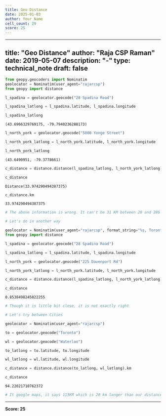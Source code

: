 ```yaml
---
title: Geo Distance
date: 2025-01-03
author: Your Name
cell_count: 29
score: 25
---
```


---
title: "Geo Distance"
author: "Raja CSP Raman"
date: 2019-05-07
description: "-"
type: technical_note
draft: false
---

```python
from geopy.geocoders import Nominatim
geolocator = Nominatim(user_agent="rajarcsp")
from geopy import distance
```


```python
l_spadina = geolocator.geocode("28 Spadina Road")
```


```python
l_spadina_latlong = l_spadina.latitude, l_spadina.longitude
```


```python
l_spadina_latlong
```




    (43.6966329769175, -79.7940236288173)




```python
l_north_york = geolocator.geocode("5000 Yonge Street")
```


```python
l_north_york_latlong = l_north_york.latitude, l_north_york.longitude
```


```python
l_north_york_latlong
```




    (43.6490951, -79.3778661)




```python
c_distance = distance.distance(l_spadina_latlong, l_north_york_latlong)
```


```python
c_distance
```




    Distance(33.974290494387375)




```python
c_distance.km
```




    33.974290494387375




```python
# The above information is wrong. It can't be 31 KM between 20 and 286 Spadina Road

# Let's do in another way
```


```python
geolocator = Nominatim(user_agent="rajarcsp", format_string="%s, Toronto ON")
from geopy import distance
```


```python
l_spadina = geolocator.geocode("28 Spadina Road")
```


```python
l_spadina_latlong = l_spadina.latitude, l_spadina.longitude
```


```python
l_north_york = geolocator.geocode("225 Davenport Rd")
```


```python
l_north_york_latlong = l_north_york.latitude, l_north_york.longitude
```


```python
c_distance = distance.distance(l_spadina_latlong, l_north_york_latlong).km
```


```python
c_distance
```




    0.8538498245022255




```python
# Though it is little bit close, it is not exactly right
```


```python
# Let's try between Cities
```


```python
geolocator = Nominatim(user_agent="rajarcsp")
```


```python
to = geolocator.geocode("Toronto")
```


```python
wl = geolocator.geocode("Waterloo")
```


```python
to_latlong = to.latitude, to.longitude
```


```python
wl_latlong = wl.latitude, wl.longitude
```


```python
c_distance = distance.distance(to_latlong, wl_latlong).km
```


```python
c_distance
```




    94.22021710762372




```python
# It google maps, it says 113KM which is 20 km longer than our distance
```


---
**Score: 25**